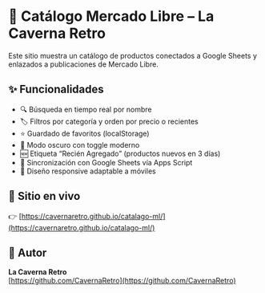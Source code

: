 # 🛒 Catálogo Mercado Libre – La Caverna Retro

Este sitio muestra un catálogo de productos conectados a Google Sheets y enlazados a publicaciones de Mercado Libre.

## ✨ Funcionalidades

- 🔍 Búsqueda en tiempo real por nombre
- 🏷️ Filtros por categoría y orden por precio o recientes
- ⭐ Guardado de favoritos (localStorage)
- 🌙 Modo oscuro con toggle moderno
- 🆕 Etiqueta “Recién Agregado” (productos nuevos en 3 días)
- 🔁 Sincronización con Google Sheets vía Apps Script
- 📱 Diseño responsive adaptable a móviles

## 📡 Sitio en vivo

👉 [https://cavernaretro.github.io/catalago-ml/](https://cavernaretro.github.io/catalago-ml/)

## 👤 Autor

**La Caverna Retro**  
[https://github.com/CavernaRetro](https://github.com/CavernaRetro)
